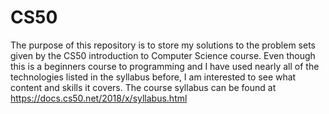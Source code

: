 # CS50
The purpose of this repository is to store my solutions to the problem sets given by the CS50 introduction to Computer Science course. Even though this is a beginners course to programming and I have used nearly all of the technologies listed in the syllabus before, I am interested to see what content and skills it covers. The course syllabus can be found at https://docs.cs50.net/2018/x/syllabus.html
